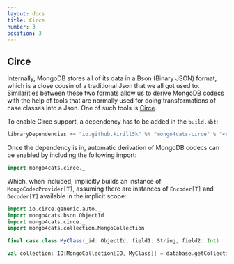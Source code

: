 ```yaml
---
layout: docs
title: Circe
number: 3
position: 3
---
```


## Circe

Internally, MongoDB stores all of its data in a Bson (Binary JSON) format, which is a close cousin of a traditional Json that we all got used to.
Similarities between these two formats allow us to derive MongoDB codecs with the help of tools that are normally used for doing transformations of case classes into a Json. One of such tools is [Circe](https://circe.github.io/circe/).

To enable Circe support, a dependency has to be added in the `build.sbt`:
```scala
libraryDependencies += "io.github.kirill5k" %% "mongo4cats-circe" % "<version>"
```
Once the dependency is in, automatic derivation of MongoDB codecs can be enabled by including the following import:
```scala
import mongo4cats.circe._
```
Which, when included, implicitly builds an instance of `MongoCodecProvider[T]`, 
assuming there are instances of `Encoder[T]` and `Decoder[T]` available in the implicit scope:

```scala
import io.circe.generic.auto._
import mongo4cats.bson.ObjectId
import mongo4cats.circe._
import mongo4cats.collection.MongoCollection

final case class MyClass(_id: ObjectId, field1: String, field2: Int)

val collection: IO[MongoCollection[IO, MyClass]] = database.getCollectionWithCodec[MyClass]("mycoll")
```
